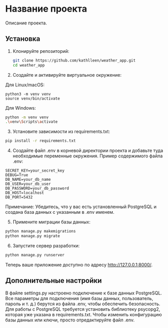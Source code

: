 # Название проекта

Описание проекта.

## Установка

1. Клонируйте репозиторий:

   ```bash
   git clone https://github.com/kathlleen/weather_app.git
   cd weather_app

2. Создайте и активируйте виртуальное окружение:

Для Linux/macOS:


    python3 -m venv venv
    source venv/bin/activate

Для Windows:

```bash
python -m venv venv
.\venv\Scripts\activate
```

3. Установите зависимости из requirements.txt:

```bash
pip install -r requirements.txt
```
4. Создайте файл .env в корневой директории проекта и добавьте туда необходимые переменные окружения. Пример содержимого файла .env:

```env
SECRET_KEY=your_secret_key
DEBUG=True
DB_NAME=your_db_name
DB_USER=your_db_user
DB_PASSWORD=your_db_password
DB_HOST=localhost
DB_PORT=5432
```
Примечание: Убедитесь, что у вас есть установленный PostgreSQL и создана база данных с указанным в .env именем.

5. Примените миграции базы данных:

```bash
python manage.py makemigrations
python manage.py migrate
```

6. Запустите сервер разработки:

```bash
python manage.py runserver
```

Теперь ваше приложение доступно по адресу http://127.0.0.1:8000/.

## Дополнительные настройки
В файле settings.py настроено подключение к базе данных PostgreSQL. Все параметры для подключения (имя базы данных, пользователь, пароль и т. д.) берутся из файла .env, чтобы обеспечить безопасность.
Для работы с PostgreSQL требуется установить библиотеку psycopg2, которая уже указана в requirements.txt.
Чтобы изменить конфигурацию базы данных или ключи, просто отредактируйте файл .env.


